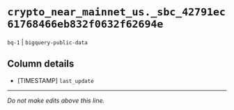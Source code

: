 # `crypto_near_mainnet_us._sbc_42791ec61768466eb832f0632f62694e`
`bq-1` | `bigquery-public-data`

## Column details
* [TIMESTAMP] `last_update`

-------------------------------------------------------------------------------
*Do not make edits above this line.*
